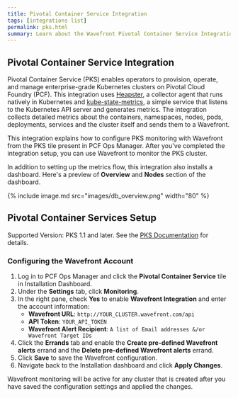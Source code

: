 ```yaml
---
title: Pivotal Container Service Integration
tags: [integrations list]
permalink: pks.html
summary: Learn about the Wavefront Pivotal Container Service Integration.
---
```

## Pivotal Container Service Integration

Pivotal Container Service (PKS) enables operators to provision, operate, and manage enterprise-grade Kubernetes clusters on Pivotal Cloud Foundry (PCF). This integration uses [Heapster](https://github.com/kubernetes/heapster), a collector agent that runs natively in Kubernetes and [kube-state-metrics](https://github.com/kubernetes/kube-state-metrics), a simple service that listens to the Kubernetes API server and generates metrics. The integration collects detailed metrics about the containers, namespaces, nodes, pods, deployments, services and the cluster itself and sends them to a Wavefront.

This integration explains how to configure PKS monitoring with Wavefront from the PKS tile present in PCF Ops Manager. After you've completed the integration setup, you can use Wavefront to monitor the PKS cluster.

In addition to setting up the metrics flow, this integration also installs a dashboard. Here's a preview of **Overview** and **Nodes** section of the dashboard.

{% include image.md src="images/db_overview.png" width="80" %}

## Pivotal Container Services Setup

  Supported Version: PKS 1.1 and later. See the [PKS Documentation](https://docs.vmware.com/en/VMware-Pivotal-Container-Service/index.html) for details.

### Configuring the Wavefront Account

1. Log in to PCF Ops Manager and click the **Pivotal Container Service** tile in Installation Dashboard.
2. Under the **Settings** tab, click **Monitoring**.
3. In the right pane, check **Yes** to enable **Wavefront Integration** and enter the account information:
   * **Wavefront URL**: `http://YOUR_CLUSTER.wavefront.com/api`
   * **API Token**: `YOUR_API_TOKEN`
   * **Wavefront Alert Recipient**: `A list of Email addresses &/or Wavefront Target IDs`
4. Click the **Errands** tab and enable the **Create pre-defined Wavefront alerts** errand and the **Delete pre-defined Wavefront alerts** errand.
5. Click **Save** to save the Wavefront configuration.
6. Navigate back to the Installation dashboard and click **Apply Changes**.

Wavefront monitoring will be active for any cluster that is created after you have saved the configuration settings and applied the changes.
